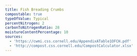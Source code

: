 ```yaml
---
title: Fish Breading Crumbs
compostable: true
typeOfValue: Typical
percentNitrogen: 2
carbonToNitrogenRatio: 28
moistureContentPercentage: 10
sources:
  - 'https://cwmi.css.cornell.edu/AppendixATable1OFCH.pdf'
  - 'http://compost.css.cornell.edu/CompostCalculator.xlsx'
---
```


